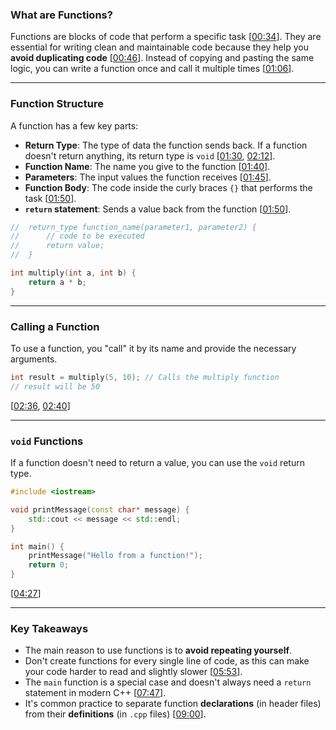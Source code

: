 ### What are Functions?

Functions are blocks of code that perform a specific task \[[00:34](http://www.youtube.com/watch?v=V9zuox47zr0&t=34)\]. They are essential for writing clean and maintainable code because they help you **avoid duplicating code** \[[00:46](http://www.youtube.com/watch?v=V9zuox47zr0&t=46)\]. Instead of copying and pasting the same logic, you can write a function once and call it multiple times \[[01:06](http://www.youtube.com/watch?v=V9zuox47zr0&t=66)\].

-----

### Function Structure

A function has a few key parts:

  - **Return Type**: The type of data the function sends back. If a function doesn't return anything, its return type is `void` \[[01:30](http://www.youtube.com/watch?v=V9zuox47zr0&t=90), [02:12](http://www.youtube.com/watch?v=V9zuox47zr0&t=132)\].
  - **Function Name**: The name you give to the function \[[01:40](http://www.youtube.com/watch?v=V9zuox47zr0&t=100)\].
  - **Parameters**: The input values the function receives \[[01:45](http://www.youtube.com/watch?v=V9zuox47zr0&t=105)\].
  - **Function Body**: The code inside the curly braces `{}` that performs the task \[[01:50](http://www.youtube.com/watch?v=V9zuox47zr0&t=110)\].
  - **`return` statement**: Sends a value back from the function \[[01:50](http://www.youtube.com/watch?v=V9zuox47zr0&t=110)\].

<!-- end list -->

```cpp
//  return_type function_name(parameter1, parameter2) {
//      // code to be executed
//      return value;
//  }

int multiply(int a, int b) {
    return a * b;
}
```

-----

### Calling a Function

To use a function, you "call" it by its name and provide the necessary arguments.

```cpp
int result = multiply(5, 10); // Calls the multiply function
// result will be 50
```

\[[02:36](http://www.youtube.com/watch?v=V9zuox47zr0&t=156), [02:40](http://www.youtube.com/watch?v=V9zuox47zr0&t=160)\]

-----

### `void` Functions

If a function doesn't need to return a value, you can use the `void` return type.

```cpp
#include <iostream>

void printMessage(const char* message) {
    std::cout << message << std::endl;
}

int main() {
    printMessage("Hello from a function!");
    return 0;
}
```

\[[04:27](http://www.youtube.com/watch?v=V9zuox47zr0&t=267)\]

-----

### Key Takeaways

  - The main reason to use functions is to **avoid repeating yourself**.
  - Don't create functions for every single line of code, as this can make your code harder to read and slightly slower \[[05:53](http://www.youtube.com/watch?v=V9zuox47zr0&t=353)\].
  - The `main` function is a special case and doesn't always need a `return` statement in modern C++ \[[07:47](http://www.youtube.com/watch?v=V9zuox47zr0&t=467)\].
  - It's common practice to separate function **declarations** (in header files) from their **definitions** (in `.cpp` files) \[[09:00](http://www.youtube.com/watch?v=V9zuox47zr0&t=540)\].
